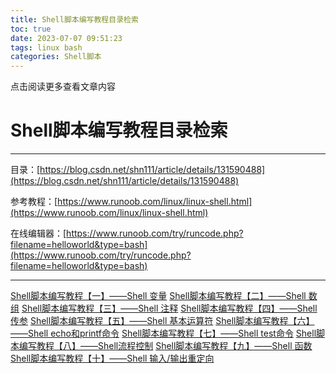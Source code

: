 ```yaml
---
title: Shell脚本编写教程目录检索
toc: true
date: 2023-07-07 09:51:23
tags: linux bash
categories: Shell脚本
---
```


​​点击阅读更多查看文章内容<!--more-->

# Shell脚本编写教程目录检索

---

目录：[https://blog.csdn.net/shn111/article/details/131590488](https://blog.csdn.net/shn111/article/details/131590488)

参考教程：[https://www.runoob.com/linux/linux-shell.html](https://www.runoob.com/linux/linux-shell.html)

在线编辑器：[https://www.runoob.com/try/runcode.php?filename=helloworld&type=bash](https://www.runoob.com/try/runcode.php?filename=helloworld&type=bash)

---

[Shell脚本编写教程【一】——Shell 变量](https://blog.csdn.net/shn111/article/details/131590407)
[Shell脚本编写教程【二】——Shell 数组](https://blog.csdn.net/shn111/article/details/131590604)
[Shell脚本编写教程【三】——Shell 注释](https://blog.csdn.net/shn111/article/details/131590662)
[Shell脚本编写教程【四】——Shell 传参](https://blog.csdn.net/shn111/article/details/131590725)
[Shell脚本编写教程【五】——Shell 基本运算符](https://blog.csdn.net/shn111/article/details/131590868)
[Shell脚本编写教程【六】——Shell echo和printf命令](https://blog.csdn.net/shn111/article/details/131590928)
[Shell脚本编写教程【七】——Shell test命令](https://blog.csdn.net/shn111/article/details/131590971)
[Shell脚本编写教程【八】——Shell流程控制](https://blog.csdn.net/shn111/article/details/131591018)
[Shell脚本编写教程【九】——Shell 函数](https://blog.csdn.net/shn111/article/details/131591074)
[Shell脚本编写教程【十】——Shell 输入/输出重定向](https://blog.csdn.net/shn111/article/details/131591135)
